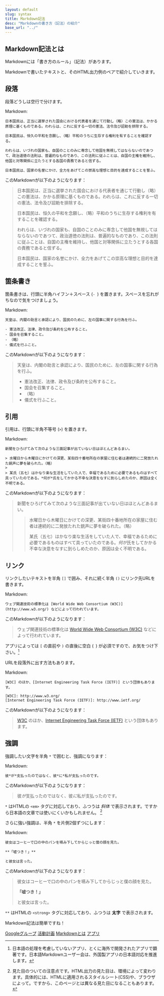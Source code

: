```yaml
---
layout: default
slug: syntax
title: Markdown記法
desc: "Markdownの書き方（記法）の紹介"
base_url: "../"
---
```


## Markdown記法とは

Markdownには「書き方のルール」（記法）があります。

Markdownで書いたテキストと、そのHTML出力例のペアで紹介していきます。

## 段落

段落どうしは空行で分けます。

Markdown:

    日本国民は、正当に選挙された国会における代表者を通じて行動し（略）この憲法は、かかる原理に基くものである。われらは、これに反する一切の憲法、法令及び詔勅を排除する。
    
    日本国民は、恒久の平和を念願し、（略）平和のうちに生存する権利を有することを確認する。
    
    われらは、いづれの国家も、自国のことのみに専念して他国を無視してはならないのであつて、政治道徳の法則は、普遍的なものであり、この法則に従ふことは、自国の主権を維持し、他国と対等関係に立たうとする各国の責務であると信ずる。
    
    日本国民は、国家の名誉にかけ、全力をあげてこの崇高な理想と目的を達成することを誓ふ。

このMarkdownが以下のようになります：

> 日本国民は、正当に選挙された国会における代表者を通じて行動し（略）この憲法は、かかる原理に基くものである。われらは、これに反する一切の憲法、法令及び詔勅を排除する。
> 
> 日本国民は、恒久の平和を念願し、（略）平和のうちに生存する権利を有することを確認する。
> 
> われらは、いづれの国家も、自国のことのみに専念して他国を無視してはならないのであつて、政治道徳の法則は、普遍的なものであり、この法則に従ふことは、自国の主権を維持し、他国と対等関係に立たうとする各国の責務であると信ずる。
> 
> 日本国民は、国家の名誉にかけ、全力をあげてこの崇高な理想と目的を達成することを誓ふ。


## 箇条書き

箇条書きは、行頭に半角ハイフン＋スペース (`- `) を置きます。スペースを忘れがちなので気をつけましょう。

Markdown:

    天皇は、内閣の助言と承認により、国民のために、左の国事に関する行為を行ふ。

    - 憲法改正、法律、政令及び条約を公布すること。
    - 国会を召集すること。
    - （略）
    - 儀式を行ふこと。

このMarkdownが以下のようになります：

> 天皇は、内閣の助言と承認により、国民のために、左の国事に関する行為を行ふ。
> 
> - 憲法改正、法律、政令及び条約を公布すること。
> - 国会を召集すること。
> - （略）
> - 儀式を行ふこと。


## 引用

引用は、行頭に半角不等号 (`>`) を置きます。

Markdown:

    新聞をひろげてみて次のような三面記事が出ていない日はほとんどあるまい。

    > 水曜日から木曜日にかけての深更、某街四十番地所在の家屋に住む者は連続的に二発放たれた銃声に夢を破られた。（略）
    > 
    > 某氏（五七）はかなり楽な生活をしていた人で、幸福であるために必要であるものはすべて具っていたのである。*何が*氏をしてかかる不幸な決意をなすに到らしめたのか、原因は全く不明である。

このMarkdownが以下のようになります：

> 新聞をひろげてみて次のような三面記事が出ていない日はほとんどあるまい。
> 
> > 水曜日から木曜日にかけての深更、某街四十番地所在の家屋に住む者は連続的に二発放たれた銃声に夢を破られた。（略）
> > 
> > 某氏（五七）はかなり楽な生活をしていた人で、幸福であるために必要であるものはすべて具っていたのである。*何が*氏をしてかかる不幸な決意をなすに到らしめたのか、原因は全く不明である。


## リンク

リンクしたいテキストを半角 `[]` で囲み、それに続く半角 `()` にリンク先URLを書きます。

Markdown:

    ウェブ関連技術の標準化は [World Wide Web Consortium (W3C)](http://www.w3.org/) などによって行われています。

このMarkdownが以下のようになります：

> ウェブ関連技術の標準化は [World Wide Web Consortium (W3C)](http://www.w3.org/) などによって行われています。

アプリによっては `[` の直前や `)` の直後に空白 (` `) が必須ですので、お気をつけ下さい。[^foreign_apps]

URLを段落外に出す方法もあります。

Markdown:

    [W3C] のほか、[Internet Engineering Task Force (IETF)] という団体もあります。

    [W3C]: http://www.w3.org/
    [Internet Engineering Task Force (IETF)]: http://www.ietf.org/

このMarkdownが以下のようになります：

> [W3C] のほか、[Internet Engineering Task Force (IETF)] という団体もあります。
> 
> [W3C]: http://www.w3.org/
> [Internet Engineering Task Force (IETF)]: http://www.ietf.org/

## 強調

強調したい文字を半角 `*` で囲むと、強調になります：

Markdown:

    彼*が*支払ったのではなく、彼*に*私が支払ったのです。

このMarkdownが以下のようになります：

> 彼*が*支払ったのではなく、彼*に*私が支払ったのです。

`*` はHTMLの `<em>` タグに対応しており、ふつうは <span style="font-style: italic;">斜体</span> で表示されます。ですから日本語の文章では使いにくいかもしれません。 [^visual]

さらに強い強調は、半角 `*` を片側2個ずつにします：

Markdown:

    彼女はコーヒーで口の中のパンを嚥み下してからじっと僕の顔を見た。
    
    **「嘘つき！」**
    
    と彼女は言った。

このMarkdownが以下のようになります：

> 彼女はコーヒーで口の中のパンを嚥み下してからじっと僕の顔を見た。
> 
> **「嘘つき！」**
> 
> と彼女は言った。

`**` はHTMLの `<strong>` タグに対応しており、ふつうは <span style="font-style: bold; font-weight: 800;">太字</span> で表示されます。

<div class="well well-lg">
  <p class="lead">Markdown記法は簡単ですね！</p>
</div>

<div class="btn-group">
  <a href="{{ site.googlegroup_link }}" class="btn btn-primary btn-lg" onclick="_gaq.push(['_trackEvent', 'Next actions', 'From Syntax', 'Next markdown-ja']);" target="_blank">Googleグループ</a>
  <a href="{{ site.trello_link }}" class="btn btn-info btn-lg" onclick="_gaq.push(['_trackEvent', 'Next actions', 'From Syntax', 'To Trello']);" target="_blank">活動計画</a>
  <a href="/what-is-markdown/" class="btn btn-default btn-lg" onclick="_gaq.push(['_trackEvent', 'Next actions', 'From Syntax', 'Next What-is-markdown']);">Markdownとは</a>
  <a href="/apps/" class="btn btn-default btn-lg" onclick="_gaq.push(['_trackEvent', 'Next actions', 'From Syntax', 'To Apps']);">アプリ</a>
</div>

[^foreign_apps]: 日本語の処理を考慮していないアプリ、とくに海外で開発されたアプリで顕著です。日本語Markdownユーザー会は、外国製アプリの日本語対応を推進します。

[^visual]: 見た目のついての注意点です。HTML出力の見た目は、環境によって変わります。具体的には、HTMLに適用されるスタイルシート(CSS)や、ブラウザによって。ですから、このページとは異なる見た目になることもあります。
